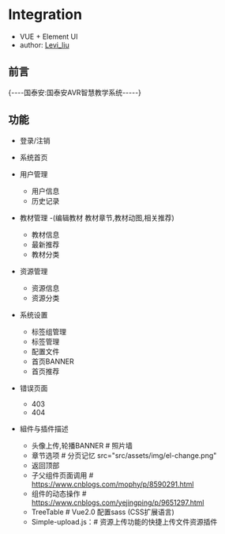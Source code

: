 #  Integration #
   - VUE + Element UI
   - author: <a href="soin834294085@sina.cn">Levi_liu</a>
  
## 前言 ##

  {----国泰安:国泰安AVR智慧教学系统-----} 

## 功能 ##
- 登录/注销
- 系统首页
- 用户管理
  - 用户信息
  - 历史记录
- 教材管理 -(编辑教材 教材章节,教材动图,相关推荐)
  - 教材信息
  - 最新推荐
  - 教材分类
- 资源管理
  - 资源信息
  - 资源分类
- 系统设置
  - 标签组管理
  - 标签管理
  - 配置文件
  - 首页BANNER
  - 首页推荐

- 错误页面
  - 403
  - 404

- 組件与插件描述
  - 头像上传,轮播BANNER  # 照片墙
  - 章节选项          # 分页记忆 src="src/assets/img/el-change.png"
  - 返回顶部
  - 子父组件页面调用   # https://www.cnblogs.com/mophy/p/8590291.html
  - 组件的动态操作     # https://www.cnblogs.com/yejingping/p/9651297.html
  - TreeTable         # Vue2.0 配置sass (CSS扩展语言)
  - Simple-upload.js：# 资源上传功能的快捷上传文件资源插件